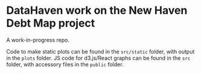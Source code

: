 # DataHaven work on the New Haven Debt Map project

A work-in-progress repo. 

Code to make static plots can be found in the `src/static` folder, with output in the `plots` folder. JS code for d3.js/React graphs can be found in the `src` folder, with accessory files in the `public` folder. 
